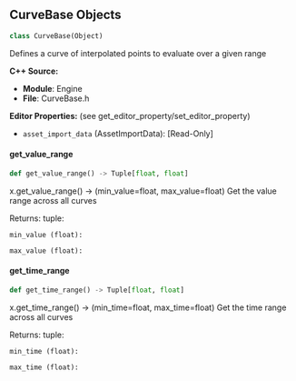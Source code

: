## CurveBase Objects

```python
class CurveBase(Object)
```

Defines a curve of interpolated points to evaluate over a given range

**C++ Source:**

- **Module**: Engine
- **File**: CurveBase.h

**Editor Properties:** (see get_editor_property/set_editor_property)

- ``asset_import_data`` (AssetImportData):  [Read-Only]

<a id="unreal.CurveBase.get_value_range"></a>

#### get_value_range

```python
def get_value_range() -> Tuple[float, float]
```

x.get_value_range() -> (min_value=float, max_value=float)
Get the value range across all curves

Returns:
    tuple: 

    min_value (float): 

    max_value (float):

<a id="unreal.CurveBase.get_time_range"></a>

#### get_time_range

```python
def get_time_range() -> Tuple[float, float]
```

x.get_time_range() -> (min_time=float, max_time=float)
Get the time range across all curves

Returns:
    tuple: 

    min_time (float): 

    max_time (float):

<a id="unreal.CurveFloat"></a>
